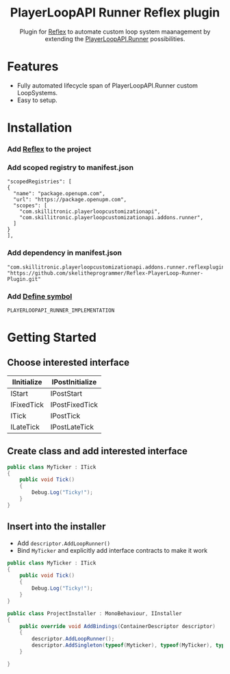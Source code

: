 <div align="center">   

<h1>PlayerLoopAPI Runner Reflex plugin</h1>
Plugin for <a href="https://github.com/gustavopsantos/Reflex#blazing-fast-minimal-but-complete-dependency-injection-library-for-unity">Reflex</a> to automate custom loop system maanagement by extending the <a href="https://github.com/skelitheprogrammer/PlayerLoop-customization-API-Runner-Addon">PlayerLoopAPI.Runner</a> possibilities.
</div>

# Features
- Fully automated lifecycle span of PlayerLoopAPI.Runner custom LoopSystems.
- Easy to setup.

# Installation

### Add [Reflex](https://github.com/gustavopsantos/Reflex#-installation) to the project
### Add scoped registry to manifest.json
```
"scopedRegistries": [
{
  "name": "package.openupm.com",
  "url": "https://package.openupm.com",
  "scopes": [
    "com.skillitronic.playerloopcustomizationapi",
    "com.skillitronic.playerloopcustomizationapi.addons.runner",
  ]
}
],
```

### Add dependency in manifest.json
```
"com.skillitronic.playerloopcustomizationapi.addons.runner.reflexplugin": "https://github.com/skelitheprogrammer/Reflex-PlayerLoop-Runner-Plugin.git"
```
### Add [Define symbol](https://github.com/skelitheprogrammer/PlayerLoop-customization-API-Runner-Addon#ready-solution)
```
PLAYERLOOPAPI_RUNNER_IMPLEMENTATION
```

# Getting Started
## Choose interested interface

| IInitialize 	| IPostInitialize 	|
|-------------	|-----------------	|
| IStart      	| IPostStart      	|
| IFixedTick  	| IPostFixedTick  	|
| ITick       	| IPostTick       	|
| ILateTick   	| IPostLateTick   	|

## Create class and add interested interface
```c#
public class MyTicker : ITick
{
    public void Tick()
    {
        Debug.Log("Ticky!");
    }
}
```
## Insert into the installer
- Add `descriptor.AddLoopRunner()`
- Bind `MyTicker` and explicitly add interface contracts to make it work
```c#
public class MyTicker : ITick
{
    public void Tick()
    {
        Debug.Log("Ticky!");
    }
}

public class ProjectInstaller : MonoBehaviour, IInstaller
{
    public override void AddBindings(ContainerDescriptor descriptor)
    {
        descriptor.AddLoopRunner();
        descriptor.AddSingleton(typeof(Myticker), typeof(MyTicker), typeof(ITick))
    }

}
```
